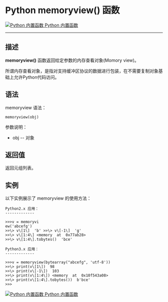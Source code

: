 Python memoryview() 函数
======================

 [![Python 内置函数](../images/up.gif) Python 内置函数](python-built-in-functions.html)

* * *

描述
--

**memoryview()** 函数返回给定参数的内存查看对象(Momory view)。

所谓内存查看对象，是指对支持缓冲区协议的数据进行包装，在不需要复制对象基础上允许Python代码访问。

语法
--

memoryview 语法：
```
memoryview(obj)
```
参数说明：

*   obj -- 对象

返回值
---

返回元组列表。

实例
--

以下实例展示了 memoryview 的使用方法：
```
Python2.x 应用：
-------------

>>>v = memoryvi
ew('abcefg')
>>\> v\[1\]  'b' >>\> v\[-1\]  'g'
>>\> v\[1:4\] <memory  at  0x77ab28> 
>>\> v\[1:4\].tobytes()  'bce'

Python3.x 应用：
-------------

>>>v = memoryview(bytearray("abcefg", 'utf-8'))
>>\> print(v\[1\])  98
>>\> print(v\[-1\])  103 
>>\> print(v\[1:4\]) <memory  at  0x10f543a08>
>>\> print(v\[1:4\].tobytes())  b'bce' 
>>>
```
 [![Python 内置函数](../images/up.gif) Python 内置函数](python-built-in-functions.html)